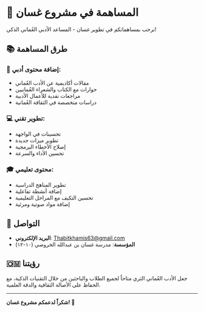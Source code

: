 # 🤝 المساهمة في مشروع غسان

نرحب بمساهماتكم في تطوير غسان - المساعد الأدبي العُماني الذكي!

## 📚 **طرق المساهمة**

### 🔗 **إضافة محتوى أدبي:**
- مقالات أكاديمية عن الأدب العُماني
- حوارات مع الكتاب والشعراء العُمانيين  
- مراجعات نقدية للأعمال الأدبية
- دراسات متخصصة في الثقافة العُمانية

### 💻 **تطوير تقني:**
- تحسينات في الواجهة
- تطوير ميزات جديدة
- إصلاح الأخطاء البرمجية
- تحسين الأداء والسرعة

### 🎓 **محتوى تعليمي:**
- تطوير المناهج الدراسية
- إضافة أنشطة تفاعلية
- تحسين التكيف مع المراحل التعليمية
- إضافة مواد صوتية ومرئية

## 📧 **التواصل**

- **البريد الإلكتروني**: Thabitkhamis63@gmail.com
- **المؤسسة**: مدرسة غسان بن عبدالله الخروصي (١٠-١٢)

## 🇴🇲 **رؤيتنا**

جعل الأدب العُماني الثري متاحاً لجميع الطلاب والباحثين من خلال التقنيات الذكية، مع الحفاظ على الأصالة الثقافية والدقة العلمية.

---

**شكراً لدعمكم مشروع غسان! 🙏**